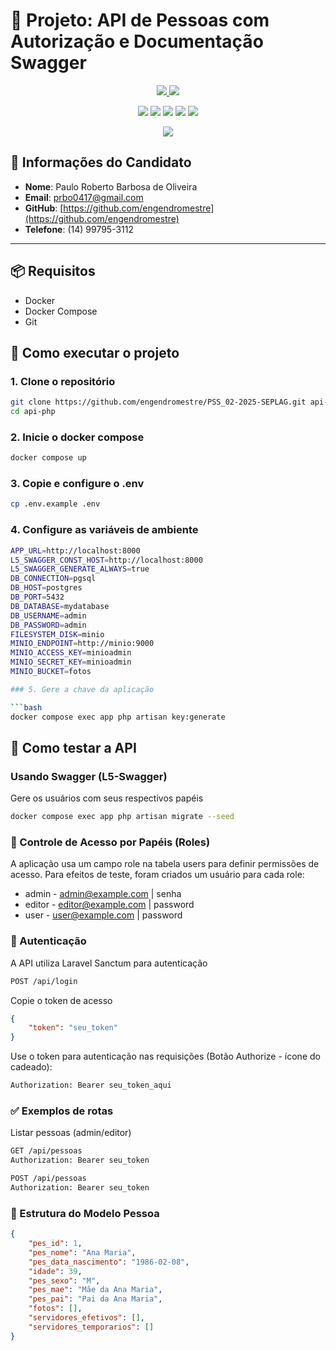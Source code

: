 # 📄 Projeto: API de Pessoas com Autorização e Documentação Swagger

<p align="center">
<a href="LICENSE">
  <img src="https://img.shields.io/badge/license-MIT-green">
</a>
<img src="https://img.shields.io/badge/release date-Apr/2025-yellow">
</p>
<p align="center">
<img src="https://img.shields.io/badge/PHP 8.2.28-777BB4?style=for-the-badge&logo=php&logoColor=white">
<img src="https://img.shields.io/badge/Laravel 12.6.0-FF2D20?style=for-the-badge&logo=laravel&logoColor=white">
<img src="https://img.shields.io/badge/PostgreSQL-latest-336791?style=for-the-badge&logo=postgresql&logoColor=white">
<img src="https://img.shields.io/badge/Nginx-latest-009639?style=for-the-badge&logo=nginx&logoColor=white">
<img src="https://img.shields.io/badge/MinIO-latest-C72E1C?style=for-the-badge&logo=minio&logoColor=white">
</p>
<p align="center">
<a href="https://linktr.ee/prbo" target="_blank"><img src="https://img.shields.io/badge/linktree-39E09B?style=for-the-badge&logo=linktree&logoColor=white"></a>
</p>

## 👤 Informações do Candidato

-   **Nome**: Paulo Roberto Barbosa de Oliveira
-   **Email**: prbo0417@gmail.com
-   **GitHub**: [https://github.com/engendromestre](https://github.com/engendromestre)
-   **Telefone**: (14) 99795-3112

---

## 📦 Requisitos

-   Docker
-   Docker Compose
-   Git

## 🚀 Como executar o projeto

### 1. Clone o repositório 

```bash
git clone https://github.com/engendromestre/PSS_02-2025-SEPLAG.git api-php
cd api-php
```

### 2. Inicie o docker compose

```bash
docker compose up
```

### 3. Copie e configure o .env

```bash
cp .env.example .env
```

### 4. Configure as variáveis de ambiente

```bash
APP_URL=http://localhost:8000
L5_SWAGGER_CONST_HOST=http://localhost:8000
L5_SWAGGER_GENERATE_ALWAYS=true
DB_CONNECTION=pgsql
DB_HOST=postgres
DB_PORT=5432
DB_DATABASE=mydatabase
DB_USERNAME=admin
DB_PASSWORD=admin
FILESYSTEM_DISK=minio
MINIO_ENDPOINT=http://minio:9000
MINIO_ACCESS_KEY=minioadmin
MINIO_SECRET_KEY=minioadmin
MINIO_BUCKET=fotos

### 5. Gere a chave da aplicação

```bash
docker compose exec app php artisan key:generate
```

## 🧪 Como testar a API

### Usando Swagger (L5-Swagger)

Gere os usuários com seus respectivos papéis
```bash
docker compose exec app php artisan migrate --seed
```

### 🧾 Controle de Acesso por Papéis (Roles)

A aplicação usa um campo role na tabela users para definir permissões de acesso. Para efeitos de teste, foram criados um usuário para cada role:

-   admin - admin@example.com | senha
-   editor - editor@example.com | password
-   user - user@example.com | password

### 🔐 Autenticação

A API utiliza Laravel Sanctum para autenticação

```bash
POST /api/login
```

Copie o token de acesso

```json
{
    "token": "seu_token"
}
```

Use o token para autenticação nas requisições (Botão Authorize - ícone do cadeado):

```bash
Authorization: Bearer seu_token_aqui
```

### ✅ Exemplos de rotas

Listar pessoas (admin/editor)

```bash
GET /api/pessoas
Authorization: Bearer seu_token
```

```bash
POST /api/pessoas
Authorization: Bearer seu_token
```

### 🧬 Estrutura do Modelo Pessoa

```json
{
    "pes_id": 1,
    "pes_nome": "Ana Maria",
    "pes_data_nascimento": "1986-02-08",
    "idade": 39,
    "pes_sexo": "M",
    "pes_mae": "Mãe da Ana Maria",
    "pes_pai": "Pai da Ana Maria",
    "fotos": [],
    "servidores_efetivos": [],
    "servidores_temporarios": []
}
```
